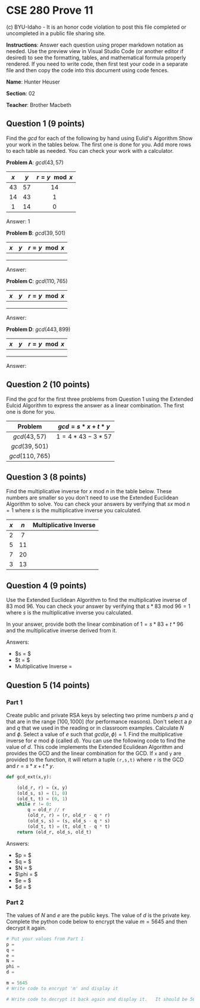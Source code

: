 # CSE 280 Prove 11

(c) BYU-Idaho - It is an honor code violation to post this
file completed or uncompleted in a public file sharing site.

**Instructions**: Answer each question using proper markdown notation as needed.  Use the preview view in Visual Studio Code (or another editor if desired) to see the formatting, tables, and mathematical formula properly rendered.  If you need to write code, then first test your code in a separate file and then copy the code into this document using code fences. 

**Name**: Hunter Heuser

**Section**: 02

**Teacher**: Brother Macbeth

## Question 1 (9 points)

Find the $gcd$ for each of the following by hand using Eulid's Algorithm  Show your work in the tables below.  The first one is done for you.  Add more rows to each table as needed.  You can check your work with a calculator.

**Problem A**: $gcd(43,57)$

|$x$|$y$|$r = y \mod x$|
|:-:|:-:|:-:|
|43|57|14|
|14|43|1|
|1|14|0|

Answer: 1

**Problem B**: $gcd(39,501)$

|$x$|$y$|$r = y \mod x$|
|:-:|:-:|:-:|
||||
||||
||||

Answer: 

**Problem C**: $gcd(110,765)$

|$x$|$y$|$r = y \mod x$|
|:-:|:-:|:-:|
||||
||||
||||

Answer: 

**Problem D**: $gcd(443,899)$

|$x$|$y$|$r = y \mod x$|
|:-:|:-:|:-:|
||||
||||
||||

Answer: 

## Question 2 (10 points)

Find the $gcd$ for the first three problems from Question 1 using the Extended Eulcid Algorithm to express the answer as a linear combination.  The first one is done for you.

|Problem|$gcd = s*x + t*y$|
|:-:|:-:|
|$gcd(43,57)$|$1 = 4*43 - 3*57$|
|$gcd(39,501)$||
|$gcd(110,765)$||


## Question 3 (8 points)

Find the multiplicative inverse for $x \text{ mod } n$ in the table below.  These numbers are smaller so you don't need to use the Extended Euclidean Algorithm to solve.  You can check your answers by verifying that $sx \text{ mod } n = 1$ where $s$ is the multiplicative inverse you calculated.

|$x$|$n$|Multiplicative Inverse|
|:-:|:-:|:-:|
|2|7||
|5|11||
|7|20||
|3|13||

## Question 4 (9 points)
Use the Extended Euclidean Algorithm to find the multiplicative inverse of $83 \text{ mod } 96$.  You can check your answer by verifying that $s*83 \text{ mod } 96 = 1$ where $s$ is the multiplicative inverse you calculated.  

In your answer, provide both the linear combination of $1 = s*83 + t*96$ and the multiplicative inverse derived from it.

Answers:
* $s = $
* $t = $
* Multiplicative Inverse = 

## Question 5 (14 points)

### Part 1

Create public and private RSA keys by selecting two prime numbers $p$ and $q$ that are in the range $[100,1000]$ (for performance reasons).  Don't select a $p$ and $q$ that we used in the reading or in classroom examples. Calculate $N$ and $\phi$.  Select a value of $e$ such that $gcd(e,\phi)=1$.  Find the multiplicative inverse for $e \text{ mod } \phi$ (called $d$).  You can use the following code to find the value of $d$.  This code implements the Extended Eculidean Algorithm and provides the GCD and the linear combination for the GCD.  If `x` and `y` are provided to the function, it will return a tuple `(r,s,t)` where `r` is the GCD and $r = s*x + t*y$.

```python
def gcd_ext(x,y):

    (old_r, r) = (x, y)
    (old_s, s) = (1, 0)
    (old_t, t) = (0, 1)
    while r != 0:
        q = old_r // r
        (old_r, r) = (r, old_r - q * r)
        (old_s, s) = (s, old_s - q * s)
        (old_t, t) = (t, old_t - q * t)
    return (old_r, old_s, old_t)
``````

Answers:
* $p = $
* $q = $
* $N = $
* $\phi = $
* $e = $
* $d = $

### Part 2

The values of $N$ and $e$ are the public keys.  The value of $d$ is the private key.  Complete the python code below to encrypt the value $m = 5645$ and then decrypt it again. 

```python
# Put your values from Part 1
p = 
q = 
e = 
N = 
phi = 
d = 

m = 5645
# Write code to encrypt 'm' and display it

# Write code to decrypt it back again and display it.   It should be 5645 again.

```

  
